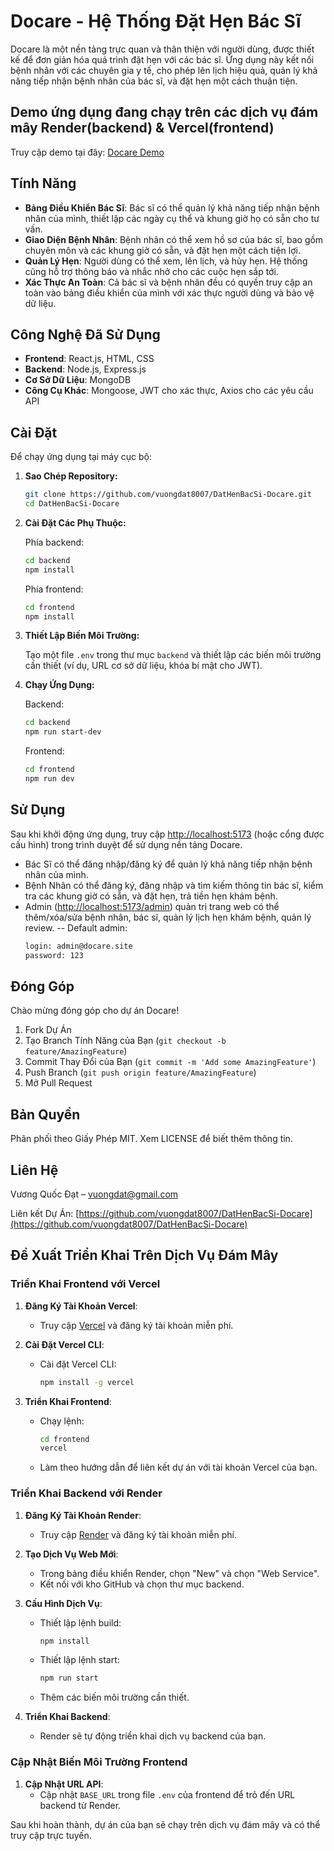 # Docare - Hệ Thống Đặt Hẹn Bác Sĩ

Docare là một nền tảng trực quan và thân thiện với người dùng, được thiết kế để đơn giản hóa quá trình đặt hẹn với các bác sĩ. Ứng dụng này kết nối bệnh nhân với các chuyên gia y tế, cho phép lên lịch hiệu quả, quản lý khả năng tiếp nhận bệnh nhân của bác sĩ, và đặt hẹn một cách thuận tiện.

## Demo ứng dụng đang chạy trên các dịch vụ đám mây Render(backend) & Vercel(frontend)

Truy cập demo tại đây: [Docare Demo](https://dat-hen-bac-si-docare.vercel.app/)

## Tính Năng

- **Bảng Điều Khiển Bác Sĩ**: Bác sĩ có thể quản lý khả năng tiếp nhận bệnh nhân của mình, thiết lập các ngày cụ thể và khung giờ họ có sẵn cho tư vấn.
- **Giao Diện Bệnh Nhân**: Bệnh nhân có thể xem hồ sơ của bác sĩ, bao gồm chuyên môn và các khung giờ có sẵn, và đặt hẹn một cách tiện lợi.
- **Quản Lý Hẹn**: Người dùng có thể xem, lên lịch, và hủy hẹn. Hệ thống cũng hỗ trợ thông báo và nhắc nhở cho các cuộc hẹn sắp tới.
- **Xác Thực An Toàn**: Cả bác sĩ và bệnh nhân đều có quyền truy cập an toàn vào bảng điều khiển của mình với xác thực người dùng và bảo vệ dữ liệu.

## Công Nghệ Đã Sử Dụng

- **Frontend**: React.js, HTML, CSS
- **Backend**: Node.js, Express.js
- **Cơ Sở Dữ Liệu**: MongoDB
- **Công Cụ Khác**: Mongoose, JWT cho xác thực, Axios cho các yêu cầu API

## Cài Đặt

Để chạy ứng dụng tại máy cục bộ:

1. **Sao Chép Repository:**

    ```sh
    git clone https://github.com/vuongdat8007/DatHenBacSi-Docare.git
    cd DatHenBacSi-Docare
    ```

2. **Cài Đặt Các Phụ Thuộc:**

    Phía backend:
    
    ```sh
    cd backend
    npm install
    ```

    Phía frontend:
    
    ```sh
    cd frontend
    npm install
    ```

3. **Thiết Lập Biến Môi Trường:**

    Tạo một file `.env` trong thư mục `backend` và thiết lập các biến môi trường cần thiết (ví dụ, URL cơ sở dữ liệu, khóa bí mật cho JWT).

4. **Chạy Ứng Dụng:**

    Backend:

    ```sh
    cd backend
    npm run start-dev
    ```

    Frontend:

    ```sh
    cd frontend
    npm run dev
    ```

## Sử Dụng

Sau khi khởi động ứng dụng, truy cập [http://localhost:5173](http://localhost:5173) (hoặc cổng được cấu hình) trong trình duyệt để sử dụng nền tảng Docare.

- Bác Sĩ có thể đăng nhập/đăng ký để quản lý khả năng tiếp nhận bệnh nhân của mình.
- Bệnh Nhân có thể đăng ký, đăng nhập và tìm kiếm thông tin bác sĩ, kiểm tra các khung giờ có sẵn, và đặt hẹn, trả tiền hẹn khám bệnh.
- Admin ([http://localhost:5173/admin](http://localhost:5173/admin)) quản trị trang web có thể thêm/xóa/sửa bệnh nhân, bác sĩ, quản lý lịch hẹn khám bệnh, quản lý review.
-- Default admin:
    ```sh
    login: admin@docare.site 
    password: 123
    ```
## Đóng Góp

Chào mừng đóng góp cho dự án Docare!

1. Fork Dự Án
2. Tạo Branch Tính Năng của Bạn (`git checkout -b feature/AmazingFeature`)
3. Commit Thay Đổi của Bạn (`git commit -m 'Add some AmazingFeature'`)
4. Push Branch (`git push origin feature/AmazingFeature`)
5. Mở Pull Request

## Bản Quyền

Phân phối theo Giấy Phép MIT. Xem LICENSE để biết thêm thông tin.

## Liên Hệ

Vương Quốc Đạt – vuongdat@gmail.com

Liên kết Dự Án: [https://github.com/vuongdat8007/DatHenBacSi-Docare](https://github.com/vuongdat8007/DatHenBacSi-Docare)

## Đề Xuất Triển Khai Trên Dịch Vụ Đám Mây

### Triển Khai Frontend với Vercel

1. **Đăng Ký Tài Khoản Vercel**:
   - Truy cập [Vercel](https://vercel.com/) và đăng ký tài khoản miễn phí.

2. **Cài Đặt Vercel CLI**:
   - Cài đặt Vercel CLI:
     ```sh
     npm install -g vercel
     ```

3. **Triển Khai Frontend**:
   - Chạy lệnh:
     ```sh
     cd frontend
     vercel
     ```
   - Làm theo hướng dẫn để liên kết dự án với tài khoản Vercel của bạn.

### Triển Khai Backend với Render

1. **Đăng Ký Tài Khoản Render**:
   - Truy cập [Render](https://render.com/) và đăng ký tài khoản miễn phí.

2. **Tạo Dịch Vụ Web Mới**:
   - Trong bảng điều khiển Render, chọn "New" và chọn "Web Service".
   - Kết nối với kho GitHub và chọn thư mục backend.

3. **Cấu Hình Dịch Vụ**:
   - Thiết lập lệnh build:
     ```sh
     npm install
     ```
   - Thiết lập lệnh start:
     ```sh
     npm run start
     ```
   - Thêm các biến môi trường cần thiết.

4. **Triển Khai Backend**:
   - Render sẽ tự động triển khai dịch vụ backend của bạn.

### Cập Nhật Biến Môi Trường Frontend

1. **Cập Nhật URL API**:
   - Cập nhật `BASE_URL` trong file `.env` của frontend để trỏ đến URL backend từ Render.

Sau khi hoàn thành, dự án của bạn sẽ chạy trên dịch vụ đám mây và có thể truy cập trực tuyến.